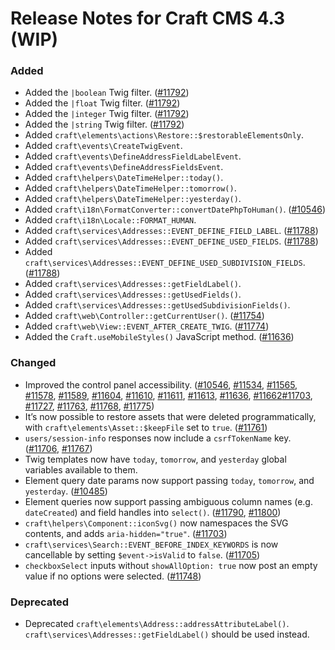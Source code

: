 # Release Notes for Craft CMS 4.3 (WIP)

### Added
- Added the `|boolean` Twig filter. ([#11792](https://github.com/craftcms/cms/pull/11792))
- Added the `|float` Twig filter. ([#11792](https://github.com/craftcms/cms/pull/11792))
- Added the `|integer` Twig filter. ([#11792](https://github.com/craftcms/cms/pull/11792))
- Added the `|string` Twig filter. ([#11792](https://github.com/craftcms/cms/pull/11792))
- Added `craft\elements\actions\Restore::$restorableElementsOnly`.
- Added `craft\events\CreateTwigEvent`.
- Added `craft\events\DefineAddressFieldLabelEvent`.
- Added `craft\events\DefineAddressFieldsEvent`.
- Added `craft\helpers\DateTimeHelper::today()`.
- Added `craft\helpers\DateTimeHelper::tomorrow()`.
- Added `craft\helpers\DateTimeHelper::yesterday()`.
- Added `craft\i18n\FormatConverter::convertDatePhpToHuman()`. ([#10546](https://github.com/craftcms/cms/pull/10546))
- Added `craft\i18n\Locale::FORMAT_HUMAN`.
- Added `craft\services\Addresses::EVENT_DEFINE_FIELD_LABEL`. ([#11788](https://github.com/craftcms/cms/discussions/11788))
- Added `craft\services\Addresses::EVENT_DEFINE_USED_FIELDS`. ([#11788](https://github.com/craftcms/cms/discussions/11788))
- Added `craft\services\Addresses::EVENT_DEFINE_USED_SUBDIVISION_FIELDS`. ([#11788](https://github.com/craftcms/cms/discussions/11788))
- Added `craft\services\Addresses::getFieldLabel()`.
- Added `craft\services\Addresses::getUsedFields()`.
- Added `craft\services\Addresses::getUsedSubdivisionFields()`.
- Added `craft\web\Controller::getCurrentUser()`. ([#11754](https://github.com/craftcms/cms/pull/11754))
- Added `craft\web\View::EVENT_AFTER_CREATE_TWIG`. ([#11774](https://github.com/craftcms/cms/pull/11774))
- Added the `Craft.useMobileStyles()` JavaScript method. ([#11636](https://github.com/craftcms/cms/pull/11636))

### Changed
- Improved the control panel accessibility. ([#10546](https://github.com/craftcms/cms/pull/10546), [#11534](https://github.com/craftcms/cms/pull/11534), [#11565](https://github.com/craftcms/cms/pull/11565), [#11578](https://github.com/craftcms/cms/pull/11578), [#11589](https://github.com/craftcms/cms/pull/11589), [#11604](https://github.com/craftcms/cms/pull/11604), [#11610](https://github.com/craftcms/cms/pull/11610), [#11611](https://github.com/craftcms/cms/pull/11611), [#11613](https://github.com/craftcms/cms/pull/11613), [#11636](https://github.com/craftcms/cms/pull/11636), [#11662](https://github.com/craftcms/cms/pull/11662)[#11703](https://github.com/craftcms/cms/pull/11703), [#11727](https://github.com/craftcms/cms/pull/11727), [#11763](https://github.com/craftcms/cms/pull/11763), [#11768](https://github.com/craftcms/cms/pull/11768), [#11775](https://github.com/craftcms/cms/pull/11775))
- It’s now possible to restore assets that were deleted programmatically, with `craft\elements\Asset::$keepFile` set to `true`. ([#11761](https://github.com/craftcms/cms/issues/11761))
- `users/session-info` responses now include a `csrfTokenName` key. ([#11706](https://github.com/craftcms/cms/pull/11706), [#11767](https://github.com/craftcms/cms/pull/11767))
- Twig templates now have `today`, `tomorrow`, and `yesterday` global variables available to them.
- Element query date params now support passing `today`, `tomorrow`, and `yesterday`. ([#10485](https://github.com/craftcms/cms/issues/10485))
- Element queries now support passing ambiguous column names (e.g. `dateCreated`) and field handles into `select()`. ([#11790](https://github.com/craftcms/cms/pull/11790), [#11800](https://github.com/craftcms/cms/pull/11800))
- `craft\helpers\Component::iconSvg()` now namespaces the SVG contents, and adds `aria-hidden="true"`. ([#11703](https://github.com/craftcms/cms/pull/11703))
- `craft\services\Search::EVENT_BEFORE_INDEX_KEYWORDS` is now cancellable by setting `$event->isValid` to `false`. ([#11705](https://github.com/craftcms/cms/discussions/11705))
- `checkboxSelect` inputs without `showAllOption: true` now post an empty value if no options were selected. ([#11748](https://github.com/craftcms/cms/issues/11748))

### Deprecated
- Deprecated `craft\elements\Address::addressAttributeLabel()`. `craft\services\Addresses::getFieldLabel()` should be used instead.
